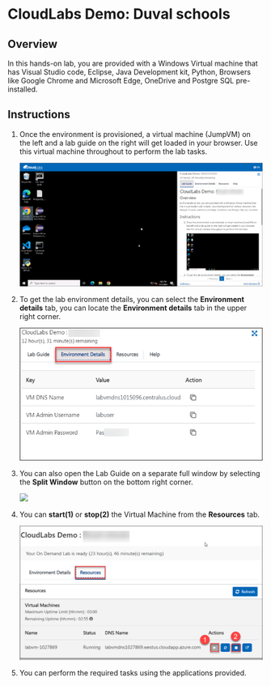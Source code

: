 # CloudLabs Demo: Duval schools

## Overview
In this hands-on lab, you are provided with a Windows Virtual machine that has Visual Studio code, Eclipse, Java Development kit, Python, Browsers like Google Chrome and Microsoft Edge, OneDrive and Postgre SQL pre-installed.

## Instructions

1. Once the environment is provisioned, a virtual machine (JumpVM) on the left and a lab guide on the right will get loaded in your browser. Use this virtual machine throughout to perform the lab tasks.

   ![](images/vmandguide.png)

2. To get the lab environment details, you can select the **Environment details** tab, you can locate the **Environment details** tab in the upper right corner.
   
   ![](images/env-details.png)

3. You can also open the Lab Guide on a separate full window by selecting the **Split Window** button on the bottom right corner.
   
   ![](images/splitwindow.png)
 
4. You can **start(1)** or **stop(2)** the Virtual Machine from the **Resources** tab.

   ![](images/resources.png)
    
5. You can perform the required tasks using the applications provided.

